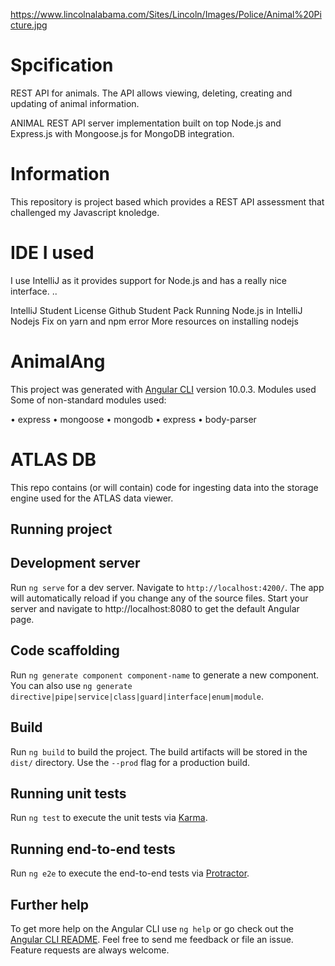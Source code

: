 https://www.lincolnalabama.com/Sites/Lincoln/Images/Police/Animal%20Picture.jpg
# Spcification
 REST API for animals. The API allows viewing, deleting, creating and updating of animal information. 
 
 ANIMAL REST API server implementation built on top Node.js and Express.js with Mongoose.js for MongoDB integration.
 
# Information
This repository is project based which provides a REST API assessment that challenged my Javascript knoledge.

# IDE I used
I use IntelliJ as it provides support for Node.js and has a really nice interface. ..

IntelliJ
Student License
Github Student Pack
Running Node.js in IntelliJ
Nodejs Fix on yarn and npm error
More resources on installing nodejs

# AnimalAng

This project was generated with [Angular CLI](https://github.com/angular/angular-cli) version 10.0.3.
Modules used
Some of non-standard modules used:

•	express
•	mongoose
•	mongodb
•	express
•	body-parser

# ATLAS DB
This repo contains (or will contain) code for ingesting data into the storage engine used for the ATLAS data viewer.


## Running project


## Development server

Run `ng serve` for a dev server. Navigate to `http://localhost:4200/`. The app will automatically reload if you change any of the source files.
Start your server and navigate to http://localhost:8080 to get the default Angular page.

## Code scaffolding

Run `ng generate component component-name` to generate a new component. You can also use `ng generate directive|pipe|service|class|guard|interface|enum|module`.

## Build

Run `ng build` to build the project. The build artifacts will be stored in the `dist/` directory. Use the `--prod` flag for a production build.

## Running unit tests

Run `ng test` to execute the unit tests via [Karma](https://karma-runner.github.io).

## Running end-to-end tests

Run `ng e2e` to execute the end-to-end tests via [Protractor](http://www.protractortest.org/).

## Further help

To get more help on the Angular CLI use `ng help` or go check out the [Angular CLI README](https://github.com/angular/angular-cli/blob/master/README.md).
Feel free to send me feedback or file an issue. Feature requests are always welcome. 
